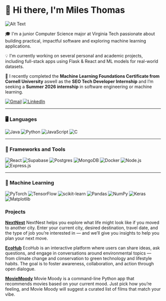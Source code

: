 # 👋 Hi there, I'm Miles Thomas
![Alt Text](https://files.oaiusercontent.com/file-MgXinFfiTaTbF4Gvt9qiZu?se=2025-08-15T13%3A02%3A25Z&sp=r&sv=2024-08-04&sr=b&rscc=max-age%3D299%2C%20immutable%2C%20private&rscd=attachment%3B%20filename%3Dfbdfe458-d3e3-4be7-acfa-c1ca1351baed.png&sig=4BNn5gn6ny8brcihaImGIFngNX2zZk8mL7hcub7mqdc%3D)

🎓 I'm a junior Computer Science major at Virginia Tech passionate about building practical, impactful software and exploring machine learning applications.

💡 I'm currently working on several personal and academic projects, including full-stack apps using Flask & React and ML models for real-world datasets.

🚀 I recently completed the **Machine Learning Foundations Certificate from Cornell University** aswell as the **SEO Tech Developer Internship** and I’m seeking a **Summer 2026 internship** in software engineering or machine learning.

[![Gmail](https://img.shields.io/badge/Gmail-EA4335?style=for-the-badge&logo=gmail&logoColor=white)](mailto:mithomtab@gmail.com)
[![LinkedIn](https://img.shields.io/badge/LinkedIn-0A66C2?style=for-the-badge&logo=linkedin&logoColor=white)](https://www.linkedin.com/in/miles7/)

---

### 🖥️ Languages

![Java](https://img.shields.io/badge/Java-ED8B00?style=for-the-badge&logo=java&logoColor=white)
![Python](https://img.shields.io/badge/Python-3776AB?style=for-the-badge&logo=python&logoColor=white)
![JavaScript](https://img.shields.io/badge/JavaScript-F7DF1E?style=for-the-badge&logo=javascript&logoColor=black)
![C](https://img.shields.io/badge/C-00599C?style=for-the-badge&logo=c&logoColor=white)

---

### 🧰 Frameworks and Tools

![React](https://img.shields.io/badge/React-20232A?style=for-the-badge&logo=react&logoColor=61DAFB)
![Supabase](https://img.shields.io/badge/Supabase-3ECF8E?style=for-the-badge&logo=supabase&logoColor=white)
![Postgres](https://img.shields.io/badge/Postgres-336791?style=for-the-badge&logo=postgresql&logoColor=white)
![MongoDB](https://img.shields.io/badge/MongoDB-47A248?style=for-the-badge&logo=mongodb&logoColor=white)
![Docker](https://img.shields.io/badge/Docker-2496ED?style=for-the-badge&logo=docker&logoColor=white)
![Node.js](https://img.shields.io/badge/Node.js-339933?style=for-the-badge&logo=nodedotjs&logoColor=white)
![Express.js](https://img.shields.io/badge/Express.js-000000?style=for-the-badge&logo=express&logoColor=white)


---

### 🤖 Machine Learning

![PyTorch](https://img.shields.io/badge/PyTorch-EE4C2C?style=for-the-badge&logo=pytorch&logoColor=white)
![TensorFlow](https://img.shields.io/badge/TensorFlow-FF6F00?style=for-the-badge&logo=tensorflow&logoColor=white)
![scikit-learn](https://img.shields.io/badge/scikit--learn-F7931E?style=for-the-badge&logo=scikit-learn&logoColor=white)
![Pandas](https://img.shields.io/badge/Pandas-150458?style=for-the-badge&logo=pandas)
![NumPy](https://img.shields.io/badge/NumPy-013243?style=for-the-badge&logo=numpy)
![Keras](https://img.shields.io/badge/Keras-D00000?style=for-the-badge&logo=keras&logoColor=white)
![Matplotlib](https://img.shields.io/badge/Matplotlib-ffffff?style=for-the-badge&logo=matplotlib&logoColor=black)

### Projects

[**NextNest**](https://github.com/miles1744/NextNest)
NextNest helps you explore what life might look like if you moved to another city.
Enter your current city, desired destination, travel date, and the type of job you’re interested in — and we’ll give you insights to help you plan your next move. 

[**EcoHub**](https://github.com/miles1744/CodePath-Final-Project)
EcoHub is an interactive platform where users can share ideas, ask questions, and engage in conversations around environmental topics — from climate change and conservation to green technology and lifestyle habits. The goal is to foster awareness, collaboration, and action through open dialogue.

[**MovieMoody**](https://github.com/Hussam-Mak/MovieMoody)
Movie Moody is a command-line Python app that recommends movies based on your current mood. Just pick how you’re feeling, and Movie Moody will suggest a curated list of films that match your vibe.
